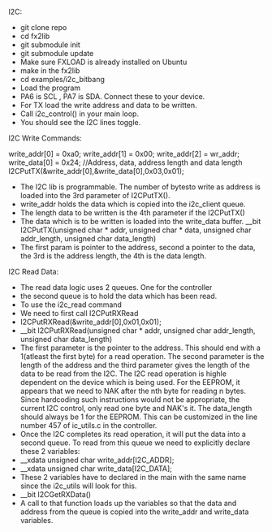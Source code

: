 I2C:

- git clone repo
- cd fx2lib
- git submodule init
- git submodule update
- Make sure FXLOAD is already installed on Ubuntu
- make in the fx2lib
- cd examples/i2c_bitbang
- Load the program 
- PA6 is SCL , PA7 is SDA. Connect these to your device. 
- For TX load the write address and data to be written.
- Call i2c_control() in your main loop.
- You should see the I2C lines toggle.

I2C Write Commands:

write_addr[0] = 0xa0;
write_addr[1] = 0x00;
write_addr[2] = wr_addr;
write_data[0] = 0x24;
//Address, data, address length and data length
I2CPutTX(&write_addr[0],&write_data[0],0x03,0x01);

- The I2C lib is programmable. The number of bytesto write as address is loaded into the 3rd parameter of I2CPutTX().
- write_addr holds the data which is copied into the i2c_client queue.
- The length data to be written is the 4th parameter if the I2CPutTX()
- The data which is to be written is loaded into the write_data buffer. 
__bit I2CPutTX(unsigned char * addr, unsigned char * data, unsigned char addr_length, unsigned char data_length)
- The first param is pointer to the address, second a pointer to the data, the 3rd is the address length, the 4th is the data length.

I2C Read Data:

- The read data logic uses 2 queues. One for the controller
- the second queue is to hold the data which has been read.
- To use the i2c_read command 
- We need to first call I2CPutRXRead
- I2CPutRXRead(&write_addr[0],0x01,0x01);
- __bit I2CPutRXRead(unsigned char * addr, unsigned char addr_length, unsigned char data_length)
- The first parameter is the pointer to the address. This should end with a 1(atleast the first byte) for a read operation. The second parameter is the length of the address and the third parameter gives the length of the data to be read from the I2C. The I2C read operation is highle dependent on the device which is being used. For the EEPROM, it appears that we need to NAK after the nth byte for reading n bytes. Since hardcoding such instructions would not be appropriate, the current I2C control, only read one byte and NAK's it. The data_length should always be 1 for the EEPROM. This can be customized in the line number 457 of ic_utils.c in the controller. 
- Once the I2C completes its read operation, it will put the data into a second queue. To read from this queue we need to explicitly declare these 2 variables:
- __xdata unsigned char write_addr[I2C_ADDR];
- __xdata unsigned char write_data[I2C_DATA];
- These 2 variables have to declared in the main with the same name since the i2c_utils will look for this. 
- __bit I2CGetRXData()
- A call to that function loads up the variables so that the data and address from the queue is copied into the write_addr and write_data 
variables.


